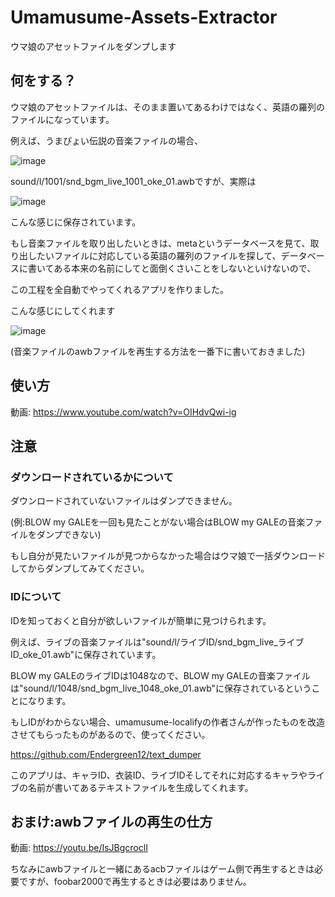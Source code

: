 # Umamusume-Assets-Extractor
ウマ娘のアセットファイルをダンプします


## 何をする？
ウマ娘のアセットファイルは、そのまま置いてあるわけではなく、英語の羅列のファイルになっています。

例えば、うまぴょい伝説の音楽ファイルの場合、

![image](https://user-images.githubusercontent.com/90076182/186933969-5f3a6ca7-61cc-481d-838f-8528789ee180.png)

sound/l/1001/snd_bgm_live_1001_oke_01.awbですが、実際は

![image](https://user-images.githubusercontent.com/90076182/186935145-6c28ef28-6d16-40c3-8bc2-e32ec7bc99a4.png)

こんな感じに保存されています。

もし音楽ファイルを取り出したいときは、metaというデータベースを見て、取り出したいファイルに対応している英語の羅列のファイルを探して、データベースに書いてある本来の名前にしてと面倒くさいことをしないといけないので、

この工程を全自動でやってくれるアプリを作りました。

こんな感じにしてくれます

![image](https://user-images.githubusercontent.com/90076182/186937978-bc7c62ba-1fc0-4f5a-9aa2-bb5e268610ce.png)

(音楽ファイルのawbファイルを再生する方法を一番下に書いておきました)

## 使い方
動画: https://www.youtube.com/watch?v=OIHdvQwi-ig

## 注意
### ダウンロードされているかについて
ダウンロードされていないファイルはダンプできません。

(例:BLOW my GALEを一回も見たことがない場合はBLOW my GALEの音楽ファイルをダンプできない)

もし自分が見たいファイルが見つからなかった場合はウマ娘で一括ダウンロードしてからダンプしてみてください。

### IDについて
IDを知っておくと自分が欲しいファイルが簡単に見つけられます。

例えば、ライブの音楽ファイルは"sound/l/ライブID/snd_bgm_live_ライブID_oke_01.awb"に保存されています。

BLOW my GALEのライブIDは1048なので、BLOW my GALEの音楽ファイルは"sound/l/1048/snd_bgm_live_1048_oke_01.awb"に保存されているということになります。

もしIDがわからない場合、umamusume-localifyの作者さんが作ったものを改造させてもらったものがあるので、使ってください。

https://github.com/Endergreen12/text_dumper

このアプリは、キャラID、衣装ID、ライブIDそしてそれに対応するキャラやライブの名前が書いてあるテキストファイルを生成してくれます。

## おまけ:awbファイルの再生の仕方
動画: https://youtu.be/IsJBgcroclI

ちなみにawbファイルと一緒にあるacbファイルはゲーム側で再生するときは必要ですが、foobar2000で再生するときは必要はありません。
